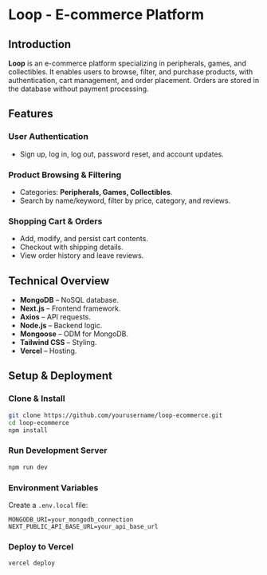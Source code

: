 # Loop - E-commerce Platform

## Introduction
**Loop** is an e-commerce platform specializing in peripherals, games, and collectibles. It enables users to browse, filter, and purchase products, with authentication, cart management, and order placement. Orders are stored in the database without payment processing.

## Features
### **User Authentication**
- Sign up, log in, log out, password reset, and account updates.

### **Product Browsing & Filtering**
- Categories: **Peripherals, Games, Collectibles**.
- Search by name/keyword, filter by price, category, and reviews.

### **Shopping Cart & Orders**
- Add, modify, and persist cart contents.
- Checkout with shipping details.
- View order history and leave reviews.

## **Technical Overview**
- **MongoDB** – NoSQL database.
- **Next.js** – Frontend framework.
- **Axios** – API requests.
- **Node.js** – Backend logic.
- **Mongoose** – ODM for MongoDB.
- **Tailwind CSS** – Styling.
- **Vercel** – Hosting.

## **Setup & Deployment**
### **Clone & Install**
```bash
git clone https://github.com/yourusername/loop-ecommerce.git
cd loop-ecommerce
npm install
```

### **Run Development Server**
```bash
npm run dev
```

### **Environment Variables**
Create a `.env.local` file:
```
MONGODB_URI=your_mongodb_connection
NEXT_PUBLIC_API_BASE_URL=your_api_base_url
```

### **Deploy to Vercel**
```bash
vercel deploy
```


